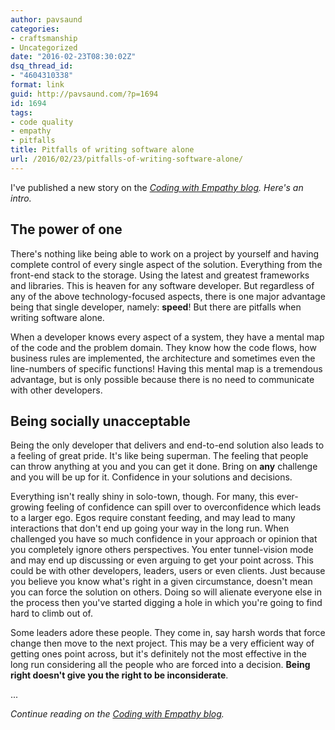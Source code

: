 ```yaml
---
author: pavsaund
categories:
- craftsmanship
- Uncategorized
date: "2016-02-23T08:30:02Z"
dsq_thread_id:
- "4604310338"
format: link
guid: http://pavsaund.com/?p=1694
id: 1694
tags:
- code quality
- empathy
- pitfalls
title: Pitfalls of writing software alone
url: /2016/02/23/pitfalls-of-writing-software-alone/
---
```


I've published a new story on the <em><a href="http://codingwithempathy.com/2016/02/23/pitfalls-of-writing-software-alone/">Coding with Empathy blog</a>. Here's an intro.</em>
<h2 class="p1"><span class="s1">The power of one</span></h2>
<p class="p2"><span class="s1">There's nothing like being able to work on a project by yourself and having complete control of every single aspect of the solution. Everything from the front-end stack to the storage. Using the latest and greatest frameworks and libraries. This is heaven for any software developer. But regardless of any of the above technology-focused aspects, there is one major advantage being that single developer, namely: <b>speed</b>! But there are pitfalls when writing software alone.</span></p>
<p class="p1"><span class="s1">When a developer knows every aspect of a system, they have a mental map of the code and the problem domain. They know how the code flows, how business rules are implemented, the architecture and sometimes even the line-numbers of specific functions! Having this mental map is a tremendous advantage, but is only possible because there is no need to communicate with other developers.</span></p>

<h2 class="p2"><span class="s1">Being socially unacceptable</span></h2>
<p class="p1"><span class="s1">Being the only developer that delivers and end-to-end solution also leads to a feeling of great pride. It's like being superman. The feeling that people can throw anything at you and you can get it done. Bring on <b>any</b> challenge and you will be up for it. Confidence in your solutions and decisions.</span></p>
<p class="p1"><span class="s1">Everything isn't really shiny in solo-town, though. For many, this ever-growing feeling of confidence can spill over to overconfidence which leads to a larger ego. Egos require constant feeding, and may lead to many interactions that don't end up going your way in the long run. When challenged you have so much confidence in your approach or opinion that you completely ignore others perspectives. You enter tunnel-vision mode and may end up discussing or even arguing to get your point across. This could be with other developers, leaders, users or even clients. Just because you believe you know what's right in a given circumstance, doesn't mean you can force the solution on others. Doing so will alienate everyone else in the process then you've started digging a hole in which you're going to find hard to climb out of.</span></p>
<p class="p1"><span class="s1">Some leaders adore these people. They come in, say harsh words that force change then move to the next project. This may be a very efficient way of getting ones point across, but it's definitely not the most effective in the long run considering all the people who are forced into a decision. <b>Being right doesn't give you the right to be inconsiderate</b>.</span></p>
<p class="p2">...</p>
<p class="p2"><em>Continue reading on the <a href="http://codingwithempathy.com/2016/02/23/pitfalls-of-writing-software-alone/">Coding with Empathy blog</a>.</em></p>
&nbsp;